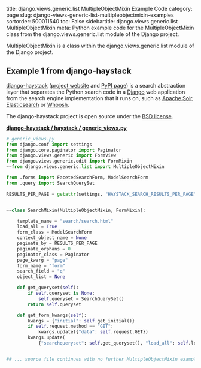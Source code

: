 title: django.views.generic.list MultipleObjectMixin Example Code
category: page
slug: django-views-generic-list-multipleobjectmixin-examples
sortorder: 500011540
toc: False
sidebartitle: django.views.generic.list MultipleObjectMixin
meta: Python example code for the MultipleObjectMixin class from the django.views.generic.list module of the Django project.


MultipleObjectMixin is a class within the django.views.generic.list module of the Django project.


## Example 1 from django-haystack
[django-haystack](https://github.com/django-haystack/django-haystack)
([project website](http://haystacksearch.org/) and
[PyPI page](https://pypi.org/project/django-haystack/))
is a search abstraction layer that separates the Python search code
in a [Django](/django.html) web application from the search engine
implementation that it runs on, such as
[Apache Solr](http://lucene.apache.org/solr/),
[Elasticsearch](https://www.elastic.co/)
or [Whoosh](https://whoosh.readthedocs.io/en/latest/intro.html).

The django-haystack project is open source under the
[BSD license](https://github.com/django-haystack/django-haystack/blob/master/LICENSE).

[**django-haystack / haystack / generic_views.py**](https://github.com/django-haystack/django-haystack/blob/master/haystack/./generic_views.py)

```python
# generic_views.py
from django.conf import settings
from django.core.paginator import Paginator
from django.views.generic import FormView
from django.views.generic.edit import FormMixin
~~from django.views.generic.list import MultipleObjectMixin

from .forms import FacetedSearchForm, ModelSearchForm
from .query import SearchQuerySet

RESULTS_PER_PAGE = getattr(settings, "HAYSTACK_SEARCH_RESULTS_PER_PAGE", 20)


~~class SearchMixin(MultipleObjectMixin, FormMixin):

    template_name = "search/search.html"
    load_all = True
    form_class = ModelSearchForm
    context_object_name = None
    paginate_by = RESULTS_PER_PAGE
    paginate_orphans = 0
    paginator_class = Paginator
    page_kwarg = "page"
    form_name = "form"
    search_field = "q"
    object_list = None

    def get_queryset(self):
        if self.queryset is None:
            self.queryset = SearchQuerySet()
        return self.queryset

    def get_form_kwargs(self):
        kwargs = {"initial": self.get_initial()}
        if self.request.method == "GET":
            kwargs.update({"data": self.request.GET})
        kwargs.update(
            {"searchqueryset": self.get_queryset(), "load_all": self.load_all}


## ... source file continues with no further MultipleObjectMixin examples...

```

